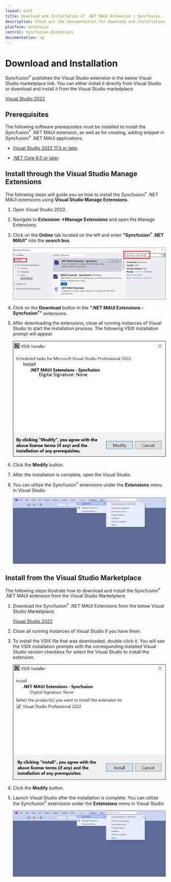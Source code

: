 ```yaml
---
layout: post
title: Download and Installation of .NET MAUI Extension | Syncfusion
description: Check out the documentation for download and installation of Syncfusion .NET MAUI Extension for Visual Studio.
platform: extension
control: Syncfusion Extensions
documentation: ug
---
```


# Download and Installation

Syncfusion<sup style="font-size:70%">&reg;</sup> publishes the Visual Studio extension in the below Visual Studio marketplace link. You can either install it directly from Visual Studio or download and install it from the Visual Studio marketplace.

[Visual Studio 2022](https://marketplace.visualstudio.com/items?itemName=SyncfusionInc.MAUIVSExtension)


## Prerequisites

The following software prerequisites must be installed to install the Syncfusion<sup style="font-size:70%">&reg;</sup> .NET MAUI extension, as well as for creating, adding snippet in Syncfusion<sup style="font-size:70%">&reg;</sup> .NET MAUI applications.

* [Visual Studio 2022 17.3 or later](https://visualstudio.microsoft.com/downloads/).

* [.NET Core 6.0 or later](https://dotnet.microsoft.com/en-us/download/dotnet).


## Install through the Visual Studio Manage Extensions

The following steps will guide you on how to install the Syncfusion<sup style="font-size:70%">&reg;</sup> .NET MAUI extensions using **Visual Studio Manage Extensions**.

1. Open Visual Studio 2022.

2. Navigate to **Extension ->Manage Extensions** and open the Manage Extensions.

3. Click on the **Online** tab located on the left and enter **"Syncfusion<sup style="font-size:70%">&reg;</sup> .NET MAUI"** into the **search box**.             

     ![Online-Manage-Extension-window](images/OnlineExtension.png)

4. Click on the **Download** button in the **“.NET MAUI Extensions - Syncfusion<sup style="font-size:70%">&reg;</sup>”** extensions.

5. After downloading the extensions, close all running instances of Visual Studio to start the installation process. The following VSIX installation prompt will appear.

     ![VSIX-Installation-Window](images/VSIXInstallOnline.png)

6. Click the **Modify** button.

7. After the installation is complete, open the Visual Studio.

8. You can utilize the Syncfusion<sup style="font-size:70%">&reg;</sup> extensions under the **Extensions** menu in Visual Studio

     ![SyncfusionMenu](images/MenuExtensions.png)

## Install from the Visual Studio Marketplace

The following steps illustrate how to download and install the Syncfusion<sup style="font-size:70%">&reg;</sup> .NET MAUI extension from the Visual Studio Marketplace.

1. Download the Syncfusion<sup style="font-size:70%">&reg;</sup> .NET MAUI Extensions from the below Visual Studio Marketplace.

   [Visual Studio 2022](https://marketplace.visualstudio.com/items?itemName=SyncfusionInc.MAUIVSExtension)

2. Close all running instances of Visual Studio if you have them.

3. To install the VSIX file that was downloaded, double-click it. You will see the VSIX installation prompts with the corresponding installed Visual Studio version checkbox for select the Visual Studio to install the extension.

     ![VSIX-Installation-Window](images/VSIXoffline.png)

4. Click the **Modify** button.

5. Launch Visual Studio after the installation is complete. You can utilize the Syncfusion<sup style="font-size:70%">&reg;</sup> extensions under the **Extensions** menu in Visual Studio

     ![SyncfusionMenu](images/MenuExtensions.png)